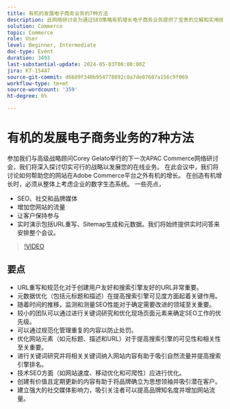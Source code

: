 ```yaml
---
title: 有机的发展电子商务业务的7种方法
description: 此网络研讨会为通过SEO策略有机增长电子商务业务提供了宝贵的见解和实用技巧。 这些策略涵盖多个方面，例如网站优化、关键词研究、技术SEO改进、内容创建、社交媒体存在、客户满意度和营销渠道多样化。 我们向与会者介绍了Adobe Commerce平台内的原生功能，并鼓励他们加入即将到来的Adobe Summit以进一步获取学习机会。 总体而言，该网络研讨会强调了持续努力和适应性对于在电子商务行业取得长期成功的重要性。
solution: Commerce
topic: Commerce
role: User
level: Beginner, Intermediate
doc-type: Event
duration: 3493
last-substantial-update: 2024-05-03T00:00:00Z
jira: KT-15447
source-git-commit: d6689f340b954778892c8a7de07607a156c9f069
workflow-type: tm+mt
source-wordcount: '359'
ht-degree: 0%

---
```



# 有机的发展电子商务业务的7种方法

参加我们与高级战略顾问Corey Gelato举行的下一次APAC Commerce网络研讨会，我们将深入探讨切实可行的战略以发展您的在线业务。 在此会议中，我们将讨论如何帮助您的网站在Adobe Commerce平台之外有机的增长。 在创造有机增长时，必须从整体上考虑企业的数字生态系统。 一些亮点，

* SEO、社交和品牌媒体
* 增加您网站的流量
* 让客户保持参与
* 实时演示包括URL重写、Sitemap生成和元数据。我们将始终提供实时问答来安排整个会议。

>[!VIDEO](https://video.tv.adobe.com/v/3428817/?learn=on)

## 要点

* URL重写和规范化对于创建用户友好和搜索引擎友好的URL非常重要。
* 元数据优化（包括元标题和描述）在提高搜索引擎可见度方面起着关键作用。
* 随着时间的推移，监测和测量SEO性能对于确定需要改进的领域至关重要。
* 较小的团队可以通过进行关键词研究和优化现场页面元素来确定SEO工作的优先级。
* 可以通过规范化管理重复的内容以防止处罚。
* 优化网站元素（如元标题、描述和URL）对于提高搜索引擎的可见性和相关性至关重要。
* 进行关键词研究并将相关关键词纳入网站内容有助于吸引自然流量并提高搜索引擎排名。
* 技术SEO方面（如网站速度、移动优化和可爬性）应进行优化。
* 创建有价值且定期更新的内容有助于将品牌确立为思想领袖并吸引潜在客户。
* 建立强大的社交媒体影响力，吸引关注者可以提高品牌知名度并增加网站流量。